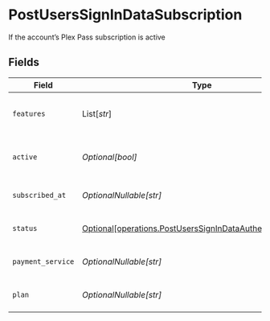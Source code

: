 # PostUsersSignInDataSubscription

If the account’s Plex Pass subscription is active


## Fields

| Field                                                                                                                              | Type                                                                                                                               | Required                                                                                                                           | Description                                                                                                                        | Example                                                                                                                            |
| ---------------------------------------------------------------------------------------------------------------------------------- | ---------------------------------------------------------------------------------------------------------------------------------- | ---------------------------------------------------------------------------------------------------------------------------------- | ---------------------------------------------------------------------------------------------------------------------------------- | ---------------------------------------------------------------------------------------------------------------------------------- |
| `features`                                                                                                                         | List[*str*]                                                                                                                        | :heavy_minus_sign:                                                                                                                 | List of features allowed on your Plex Pass subscription                                                                            |                                                                                                                                    |
| `active`                                                                                                                           | *Optional[bool]*                                                                                                                   | :heavy_minus_sign:                                                                                                                 | If the account's Plex Pass subscription is active                                                                                  | true                                                                                                                               |
| `subscribed_at`                                                                                                                    | *OptionalNullable[str]*                                                                                                            | :heavy_minus_sign:                                                                                                                 | Date the account subscribed to Plex Pass                                                                                           | 2021-04-12T18:21:12Z                                                                                                               |
| `status`                                                                                                                           | [Optional[operations.PostUsersSignInDataAuthenticationStatus]](../../models/operations/postuserssignindataauthenticationstatus.md) | :heavy_minus_sign:                                                                                                                 | String representation of subscriptionActive                                                                                        | Inactive                                                                                                                           |
| `payment_service`                                                                                                                  | *OptionalNullable[str]*                                                                                                            | :heavy_minus_sign:                                                                                                                 | Payment service used for your Plex Pass subscription                                                                               |                                                                                                                                    |
| `plan`                                                                                                                             | *OptionalNullable[str]*                                                                                                            | :heavy_minus_sign:                                                                                                                 | Name of Plex Pass subscription plan                                                                                                |                                                                                                                                    |